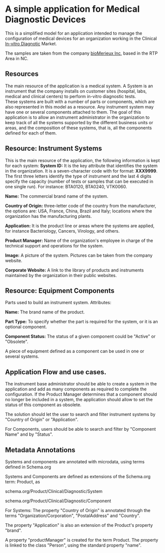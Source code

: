 # A simple application for Medical Diagnostic Devices

This is a simplified model for an application intended to manage the configuration of medical devices for an organization working in the Clinical [In-vitro Diagnotic](http://en.wikipedia.org/wiki/In_vitro_diagnostics) Market. 

The samples are taken from the company [bioMerieux Inc](www.biomerieux.com), based in the RTP Area in NC.


## Resources

The main resource of the application is a medical system. A System is an instrument that the company installs on customer sites (hospital, labs, medical and clinical centers) to perform in-vitro diagnostic tests.  
These systems are built with a number of parts or components, which are also represented in this model as a resource. Any instrument system may have one or several components attached to them. 
The goal of this application is to allow an instrument administrator in the organization to keep track of all the systems supported by the different business units or areas, and the composition of these systems, that is, all the components defined for each of them. 

## Resource: Instrument Systems 
This is the main resource of the application, the following information is kept for each system:
**System ID:** It is the key attribute that identifies the system in the organization. It is a seven-character code with for format: **XXX9999**. The first three letters identify the type of instrument and the last 4 digits specify the capacity (number of tests or samples that can be executed in one single run). For instance: BTA0120, BTA0240, VTK0060.

**Name:** The commercial brand name of the system.

**Country of Origin:** three-letter code of the country from the manufacturer, the options are: USA, France, China, Brazil and Italy; locations where the organization has the manufacturing plants. 

**Application:** It is the product line or areas where the systems are applied, for instance Bacteriology, Cancers, Virology, and others.

**Product Manager:** Name of the organization's employee in charge of the technical support and operations for the system. 

**Image:** A picture of the system. Pictures can be taken from the company website. 

**Corporate Website:** A link to the library of products and instruments maintained by the organization in their public websites. 


## Resource: Equipment Components
Parts used to build an instrument system. Attributes:

**Name:** The brand name of the product. 

**Part Type:** To specify whether the part is required for the system, or it is an optional component. 

**Component Status:** The status of a given component could be "Active" or "Obsolete".

A piece of equipment defined as  a component can be used in one or several systems. 


## Application Flow and use cases. 
The instrument base administrator should be able to create a system in the application and add as many components as required to complete the configuration. 
If the Product Manager determines that a component should no longer be included in a system, the application should allow to set the status of this component as obsolete. 

The solution should let the user to search and filter instrument systems by "Country of Origin" or "Application". 

For Components, users should be able to search and filter by "Component Name" and by "Status".

## Metadata Annotations
Systems and components are annotated with microdata, using terms defined in Schema.org 

Systems and Components are defined as extensions of the Schema.org term: Product, as
 
 schema.org/Product/Clinical/Diagnostic/System
 
 schema.org/Product/Clinical/Diagnostic/Component
 

For Systems:
The property "Country of Origin" is annotated through the terms "Organization/Corporation", "PostalAddress" and "Country".

The property "Application" is also an extension of the Product's property "brand". 

A property "productManager" is created for the term Product. The property is linked to the class "Person", using the standard property "name".




 

